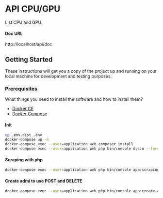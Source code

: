 # API CPU/GPU

List CPU and GPU.

#### Doc URL

http://localhost/api/doc

## Getting Started

These instructions will get you a copy of the project up and running on your local machine for development and testing purposes.

### Prerequisites

What things you need to install the software and how to install them?

- [Docker CE](https://www.docker.com/community-edition)
- [Docker Compose](https://docs.docker.com/compose/install)

#### Init

```bash
cp .env.dist .env
docker-compose up -d
docker-compose exec --user=application web composer install
docker-compose exec --user=application web php bin/console d:s:u --force
```

#### Scraping with php

```bash
docker-compose exec --user=application web php bin/console app:scraping
```
#### Create admi to use POST and DELETE

```bash
docker-compose exec --user=application web php bin/console app:create-admin admin@mail.fr
```